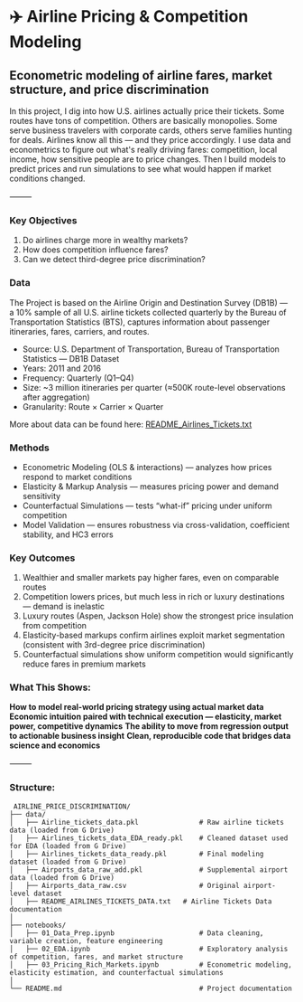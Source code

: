 # ✈️ Airline Pricing & Competition Modeling

## Econometric modeling of airline fares, market structure, and price discrimination

In this project, I dig into how U.S. airlines actually price their tickets. Some routes have tons of competition. Others are basically monopolies. Some serve business travelers with corporate cards, others serve families hunting for deals. Airlines know all this — and they price accordingly.
I use data and econometrics to figure out what's really driving fares: competition, local income, how sensitive people are to price changes. Then I build models to predict prices and run simulations to see what would happen if market conditions changed.

⸻

### Key Objectives

1. Do airlines charge more in wealthy markets?
2. How does competition influence fares?
3. Can we detect third-degree price discrimination?

### Data

The Project is based on the Airline Origin and Destination Survey (DB1B) — a 10% sample of all U.S. airline tickets collected quarterly by the Bureau of Transportation Statistics (BTS), captures information about passenger itineraries, fares, carriers, and routes.

* Source: U.S. Department of Transportation, Bureau of Transportation Statistics — DB1B Dataset
* Years: 2011 and 2016
* Frequency: Quarterly (Q1–Q4)
* Size: ~3 million itineraries per quarter (≈500K route-level observations after aggregation)
* Granularity: Route × Carrier × Quarter

More about data can be found here: [README_Airlines_Tickets.txt](README_Airlines_Tickets.txt)

### Methods

* Econometric Modeling (OLS & interactions) — analyzes how prices respond to market conditions
* Elasticity & Markup Analysis — measures pricing power and demand sensitivity
* Counterfactual Simulations — tests “what-if” pricing under uniform competition
* Model Validation — ensures robustness via cross-validation, coefficient stability, and HC3 errors

### Key Outcomes

1. Wealthier and smaller markets pay higher fares, even on comparable routes
2. Competition lowers prices, but much less in rich or luxury destinations — demand is inelastic
3. Luxury routes (Aspen, Jackson Hole) show the strongest price insulation from competition
4. Elasticity-based markups confirm airlines exploit market segmentation (consistent with 3rd-degree price discrimination)
5. Counterfactual simulations show uniform competition would significantly reduce fares in premium markets

### What This Shows:

**How to model real-world pricing strategy using actual market data**
**Economic intuition paired with technical execution — elasticity, market power, competitive dynamics**
**The ability to move from regression output to actionable business insight**
**Clean, reproducible code that bridges data science and economics**

⸻

### Structure:
```
 AIRLINE_PRICE_DISCRIMINATION/
├── data/
│   ├── Airline_tickets_data.pkl               # Raw airline tickets data (loaded from G Drive)
│   ├── Airlines_tickets_data_EDA_ready.pkl    # Cleaned dataset used for EDA (loaded from G Drive)
│   ├── Airlines_tickets_data_ready.pkl        # Final modeling dataset (loaded from G Drive)
│   ├── Airports_data_raw_add.pkl              # Supplemental airport data (loaded from G Drive)
│   ├── Airports_data_raw.csv                  # Original airport-level dataset 
│   ├── README_AIRLINES_TICKETS_DATA.txt   # Airline Tickets Data documentation
│
├── notebooks/
│   ├── 01_Data_Prep.ipynb                     # Data cleaning, variable creation, feature engineering
│   ├── 02_EDA.ipynb                           # Exploratory analysis of competition, fares, and market structure
│   ├── 03_Pricing_Rich_Markets.ipynb          # Econometric modeling, elasticity estimation, and counterfactual simulations
│
└── README.md                                  # Project documentation
```
